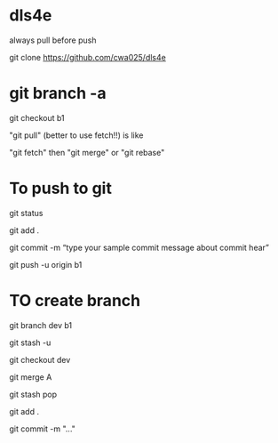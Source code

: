 # dls4e
always pull before push

git clone https://github.com/cwa025/dls4e

# git branch -a
git checkout b1

"git pull" (better to use fetch!!) is like

"git fetch" then
"git merge" or "git rebase"

# To push to git
git status

git add  .

git commit -m “type your sample commit message about commit hear”

git push -u origin b1

# TO create branch
git branch dev b1

git stash -u

git checkout dev

git merge A

git stash pop

git add .

git commit -m "..."
